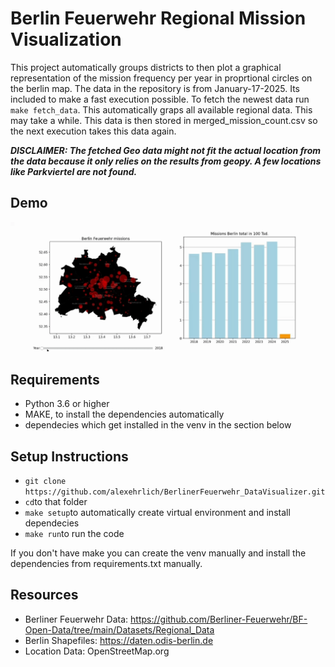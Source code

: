 # Berlin Feuerwehr Regional Mission Visualization

This project automatically groups districts to then plot a graphical representation of the mission frequency per year in proprtional circles on the berlin map. The data in the repository is from January-17-2025. Its included to make a fast execution possible.
To fetch the newest data run `make fetch_data`. This automatically graps all available regional data. This may take a while. This data is then stored in merged_mission_count.csv so the next execution takes this data again.

***DISCLAIMER: The fetched Geo data might not fit the actual location from the data because it only relies on the results from geopy. A few locations like Parkviertel are not found.***


## Demo
![Demo](img/demo.gif)

## Requirements
- Python 3.6 or higher
- MAKE, to install the dependencies automatically
- dependecies which get installed in the venv in the section below


## Setup Instructions

- `git clone https://github.com/alexehrlich/BerlinerFeuerwehr_DataVisualizer.git` 
- `cd`to that folder
- `make setup`to automatically create virtual environment and install dependecies
- `make run`to run the code

If you don't have make you can create the venv manually and install the dependencies from requirements.txt manually.

## Resources
- Berliner Feuerwehr Data: https://github.com/Berliner-Feuerwehr/BF-Open-Data/tree/main/Datasets/Regional_Data
- Berlin Shapefiles: https://daten.odis-berlin.de
- Location Data: OpenStreetMap.org
